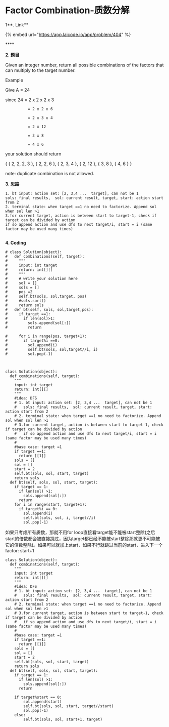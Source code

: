 # Factor Combination-质数分解

1**. Link**

{% embed url="https://app.laicode.io/app/problem/404" %}

\*\*\*\*

**2. 题目**

Given an integer number, return all possible combinations of the factors that can multiply to the target number.

Example

Give A = 24

since 24 = 2 x 2 x 2 x 3

              = 2 x 2 x 6

              = 2 x 3 x 4

              = 2 x 12

              = 3 x 8

              = 4 x 6

your solution should return

{ { 2, 2, 2, 3 }, { 2, 2, 6 }, { 2, 3, 4 }, { 2, 12 }, { 3, 8 }, { 4, 6 } }

note: duplicate combination is not allowed.



**3. 思路**

```text
1. bt input: action set: [2, 3,4 ...  target], can not be 1
sols: final results,  sol: current result, target, start: action start from 2
2. terminal state: when target ==1 no need to factorize. Append sol when sol len >1
3.for current target, action is between start to target-1, check if target can be divided by action
if so append action and use dfs to next target/i, start = i (same factor may be used many times)
    
```

**4. Coding**

```text
# class Solution(object):
#   def combinations(self, target):
#     """
#     input: int target
#     return: int[][]
#     """
#     # write your solution here
#     sol = []
#     sols = []
#     pos =2
#     self.bt(sols, sol,target, pos)
#     #sols.sort()
#     return sols
#   def bt(self, sols, sol,target,pos):
#     if target ==1:
#       if len(sol)>1:
#         sols.append(sol[:])
#         return

#     for i in range(pos, target+1):
#       if target%i ==0:
#         sol.append(i)
#         self.bt(sols, sol,target//i, i)
#         sol.pop(-1)
        
    
      
class Solution(object):
  def combinations(self, target):
    """
    input: int target
    return: int[][]
    """
    #idea: DFS 
    # 1. bt input: action set: [2, 3,4 ...  target], can not be 1
    #   sols: final results,  sol: current result, target, start: action start from 2
    # 2. terminal state: when target ==1 no need to factorize. Append sol when sol len >1
    # 3.for current target, action is between start to target-1, check if target can be divided by action
    #   if so append action and use dfs to next target/i, start = i (same factor may be used many times)
    #
    #base case: target =1
    if target ==1:
      return [[1]]
    sols = []
    sol = []
    start = 2
    self.bt(sols, sol, start, target)
    return sols
  def bt(self, sols, sol, start, target):
    if target == 1:
      if len(sol) >1:
        sols.append(sol[:])
      return 
    for i in range(start, target+1):
      if target%i == 0:
        sol.append(i)
        self.bt(sols, sol, i, target//i)
        sol.pop(-1)
```



如果只考虑所有质数，那就不用for loop直接看target能不能被start整除\(之后start的倍数都会被直接跳过，因为target都已经不能被start整除那就更不可能被它的倍数整除\)。如果可以就加上start，如果不行就跳过当前的start，进入下一个factor: start+1

```text
class Solution(object):
  def combinations(self, target):
    """
    input: int target
    return: int[][]
    """
    #idea: DFS 
    # 1. bt input: action set: [2, 3,4 ...  target], can not be 1
    #   sols: final results,  sol: current result, target, start: action start from 2
    # 2. terminal state: when target ==1 no need to factorize. Append sol when sol len >1
    # 3.for current target, action is between start to target-1, check if target can be divided by action
    #   if so append action and use dfs to next target/i, start = i (same factor may be used many times)
    #
    #base case: target =1
    if target ==1:
      return [[1]]
    sols = []
    sol = []
    start = 2
    self.bt(sols, sol, start, target)
    return sols
  def bt(self, sols, sol, start, target):
    if target == 1:
      if len(sol) >1:
        sols.append(sol[:])
      return 
    
    if target%start == 0:
        sol.append(start)
        self.bt(sols, sol, start, target//start)
        sol.pop(-1)
    else:
        self.bt(sols, sol, start+1, target)
```



